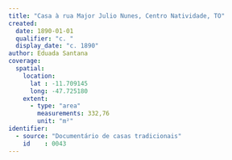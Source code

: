 ```yaml
---
title: "Casa à rua Major Julio Nunes, Centro Natividade, TO"
created:
  date: 1890-01-01
  qualifier: "c. "
  display_date: "c. 1890"
author: Eduada Santana
coverage:
  spatial:
    location:
      lat : -11.709145
      long: -47.725180
    extent:
      - type: "area"
        measurements: 332,76
        unit: "m²"
identifier:
  - source: "Documentário de casas tradicionais"
    id    : 0043
---
```

